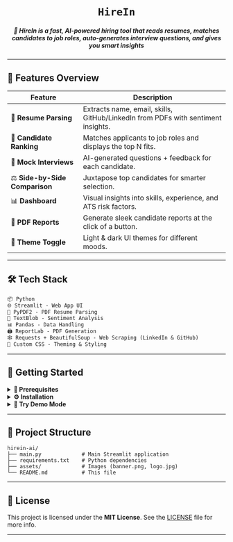 <div align="center">
  <h1><code>HireIn</code></h1>
  <h5>🙌 HireIn is a fast, AI-powered hiring tool that reads resumes, matches candidates to job roles, auto-generates interview questions, and gives you smart insights </h5>
</div>



---

## 🌟 Features Overview

| Feature | Description |
|--------|-------------|
| 🧾 **Resume Parsing** | Extracts name, email, skills, GitHub/LinkedIn from PDFs with sentiment insights. |
| 📌 **Candidate Ranking** | Matches applicants to job roles and displays the top N fits. |
| 🎤 **Mock Interviews** | AI-generated questions + feedback for each candidate. |
| ⚖️ **Side-by-Side Comparison** | Juxtapose top candidates for smarter selection. |
| 📊 **Dashboard** | Visual insights into skills, experience, and ATS risk factors. |
| 📝 **PDF Reports** | Generate sleek candidate reports at the click of a button. |
| 🎨 **Theme Toggle** | Light & dark UI themes for different moods. |

---

## 🛠️ Tech Stack

```txt
📦 Python  
🌐 Streamlit - Web App UI  
📄 PyPDF2 - PDF Resume Parsing  
🧠 TextBlob - Sentiment Analysis  
📊 Pandas - Data Handling  
🖨️ ReportLab - PDF Generation  
🕸️ Requests + BeautifulSoup - Web Scraping (LinkedIn & GitHub)  
🎨 Custom CSS - Theming & Styling  
````

---

## 🚀 Getting Started

<details>
  <summary><strong>📌 Prerequisites</strong></summary>

* Python 3.7+
* Git

</details>

<details>
  <summary><strong>⚙️ Installation</strong></summary>

```bash
# Clone the repo
git clone https://github.com/codewithriza/hirein.git
cd hirein-ai

# Install dependencies
pip install -r requirements.txt

# Run the app
streamlit run main.py
```

</details>

<details>
  <summary><strong>🧪 Try Demo Mode</strong></summary>

No resume? No problem. Click on `🎲 Try Demo Mode` on the home screen to test the features using sample resumes.

</details>

---

## 📂 Project Structure

```
hirein-ai/
├── main.py             # Main Streamlit application
├── requirements.txt    # Python dependencies
├── assets/             # Images (banner.png, logo.jpg)
└── README.md           # This file
```

---


## 📜 License

This project is licensed under the **MIT License**.
See the [LICENSE](LICENSE) file for more info.

---
